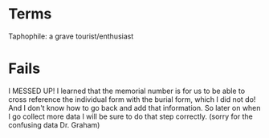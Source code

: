 # Terms 

  Taphophile: a grave tourist/enthusiast
  
# Fails

  I MESSED UP! I learned that the memorial number is for us to be able to cross reference the individual form with the burial form, which I did not do! And I don't know how to go back and add that information. So later on when I go collect more data I will be sure to do that step correctly. (sorry for the confusing data Dr. Graham)
  
